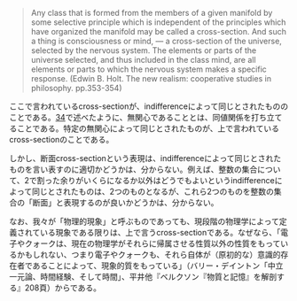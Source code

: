 > Any class that is formed from the members of a given manifold by some selective principle which is independent of the principles which have organized the manifold may be called a cross-section. And such a thing is consciousness or mind, — a cross-section of the universe, selected by the nervous system. The elements or parts of the universe selected, and thus included in the class mind, are all elements or parts to which the nervous system makes a specific response. (Edwin B. Holt. The new realism: cooperative studies in philosophy. pp.353-354)

ここで言われているcross-sectionが、indifferenceによって同じとされたもののことである。[34](https://github.com/TomonariMASADA/didactic-fiesta/blob/main/034.md)で述べたように、無関心であることとは、同値関係を打ち立てることである。特定の無関心によって同じとされたものが、上で言われているcross-sectionのことである。

しかし、断面cross-sectionという表現は、indifferenceによって同じとされたものを言い表すのに適切かどうかは、分からない。例えば、整数の集合について、2で割った余りがいくらになるか以外はどうでもよいというindifferenceによって同じとされたものは、2つのものとなるが、これら2つのものを整数の集合の「断面」と表現するのが良いかどうかは、分からない。

なお、我々が「物理的現象」と呼ぶものであっても、現段階の物理学によって定義されている現象である限りは、上で言うcross-sectionである。なぜなら、「電子やクォークは、現在の物理学がそれらに帰属させる性質以外の性質をもっているかもしれない、つまり電子やクォークも、それら自体が（原初的な）意識的存在者であることによって、現象的質をもっている」（バリー・デイントン「中立一元論、時間経験、そして時間」、平井他『ベルクソン『物質と記憶』を解剖する』208頁）からである。
